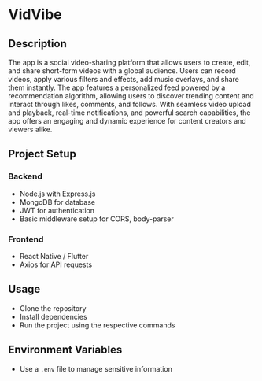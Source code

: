 # VidVibe


## Description

The app is a social video-sharing platform that allows users to create, edit, and share short-form videos with a global audience. Users can record videos, apply various filters and effects, add music overlays, and share them instantly. The app features a personalized feed powered by a recommendation algorithm, allowing users to discover trending content and interact through likes, comments, and follows. With seamless video upload and playback, real-time notifications, and powerful search capabilities, the app offers an engaging and dynamic experience for content creators and viewers alike.

## Project Setup

### Backend

- Node.js with Express.js
- MongoDB for database
- JWT for authentication
- Basic middleware setup for CORS, body-parser

### Frontend

- React Native / Flutter
- Axios for API requests

## Usage

- Clone the repository
- Install dependencies
- Run the project using the respective commands

## Environment Variables

- Use a `.env` file to manage sensitive information